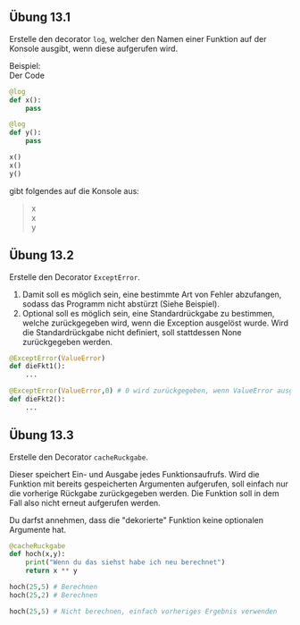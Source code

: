 
## Übung 13.1

Erstelle den decorator `log`, welcher den Namen einer Funktion auf der Konsole ausgibt, wenn diese aufgerufen wird.

Beispiel:\
Der Code
```py
@log
def x():
    pass

@log
def y():
    pass

x()
x()
y()
```
gibt folgendes auf die Konsole aus:

> x\
> x\
> y

## Übung 13.2

Erstelle den Decorator `ExceptError`.

1. Damit soll es möglich sein, eine bestimmte Art von Fehler abzufangen, sodass das Programm nicht abstürzt (Siehe Beispiel).
2. Optional soll es möglich sein, eine Standardrückgabe zu bestimmen, welche zurückgegeben wird, wenn die Exception ausgelöst wurde.
Wird die Standardrückgabe nicht definiert, soll stattdessen None zurückgegeben werden.

```py
@ExceptError(ValueError)
def dieFkt1():
    ...

@ExceptError(ValueError,0) # 0 wird zurückgegeben, wenn ValueError ausgelöst wird
def dieFkt2():
    ...
```

## Übung 13.3

Erstelle den Decorator `cacheRuckgabe`.

Dieser speichert Ein- und Ausgabe jedes Funktionsaufrufs.
Wird die Funktion mit bereits gespeicherten Argumenten aufgerufen, soll einfach nur die vorherige Rückgabe zurückgegeben werden.
Die Funktion soll in dem Fall also nicht erneut aufgerufen werden.

Du darfst annehmen, dass die "dekorierte" Funktion keine optionalen Argumente hat.

```py
@cacheRuckgabe
def hoch(x,y):
    print("Wenn du das siehst habe ich neu berechnet")
    return x ** y

hoch(25,5) # Berechnen
hoch(25,2) # Berechnen

hoch(25,5) # Nicht berechnen, einfach vorheriges Ergebnis verwenden
```



